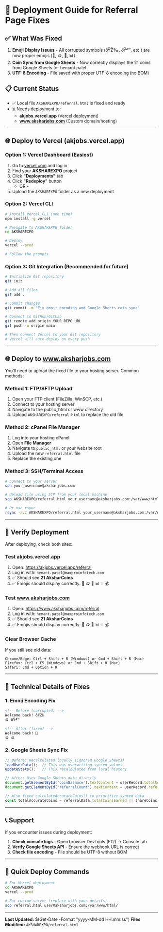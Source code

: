 # 🚀 Deployment Guide for Referral Page Fixes

## ✅ What Was Fixed

1. **Emoji Display Issues** - All corrupted symbols (ðŸŽ‰, ðŸª™, etc.) are now proper emojis (🎉, 🪙, 👥, 📊)
2. **Coin Sync from Google Sheets** - Now correctly displays the 21 coins from Google Sheets for hemant.patel
3. **UTF-8 Encoding** - File saved with proper UTF-8 encoding (no BOM)

## 📋 Current Status

- ✅ Local file `AKSHAREXPO/referral.html` is fixed and ready
- ⏳ Needs deployment to:
  - **akjobs.vercel.app** (Vercel deployment)
  - **www.aksharjobs.com** (Custom domain/hosting)

---

## 🌐 Deploy to Vercel (akjobs.vercel.app)

### Option 1: Vercel Dashboard (Easiest)

1. Go to [vercel.com](https://vercel.com) and log in
2. Find your **AKSHAREXPO** project
3. Click **"Deployments"** tab
4. Click **"Redeploy"** button
   - OR -
5. Upload the `AKSHAREXPO` folder as a new deployment

### Option 2: Vercel CLI

```bash
# Install Vercel CLI (one time)
npm install -g vercel

# Navigate to AKSHAREXPO folder
cd AKSHAREXPO

# Deploy
vercel --prod

# Follow the prompts
```

### Option 3: Git Integration (Recommended for future)

```bash
# Initialize Git repository
git init

# Add all files
git add .

# Commit changes
git commit -m "Fix emoji encoding and Google Sheets coin sync"

# Connect to GitHub/GitLab
git remote add origin YOUR_REPO_URL
git push -u origin main

# Then connect Vercel to your Git repository
# Vercel will auto-deploy on every push
```

---

## 🌐 Deploy to www.aksharjobs.com

You'll need to upload the fixed file to your hosting server. Common methods:

### Method 1: FTP/SFTP Upload

1. Open your FTP client (FileZilla, WinSCP, etc.)
2. Connect to your hosting server
3. Navigate to the public_html or www directory
4. Upload `AKSHAREXPO/referral.html` to replace the old file

### Method 2: cPanel File Manager

1. Log into your hosting cPanel
2. Open **File Manager**
3. Navigate to `public_html` or your website root
4. Upload the new `referral.html` file
5. Replace the existing one

### Method 3: SSH/Terminal Access

```bash
# Connect to your server
ssh your_username@aksharjobs.com

# Upload file using SCP from your local machine
scp AKSHAREXPO/referral.html your_username@aksharjobs.com:/var/www/html/

# Or use rsync
rsync -avz AKSHAREXPO/referral.html your_username@aksharjobs.com:/var/www/html/
```

---

## 🧪 Verify Deployment

After deploying, check both sites:

### Test akjobs.vercel.app

1. Open: https://akjobs.vercel.app/referral
2. Log in with: `hemant.patel@maxproinfotech.com`
3. ✅ Should see **21 AksharCoins**
4. ✅ Emojis should display correctly: 🎉 🪙 👥 📊 💡 💰

### Test www.aksharjobs.com

1. Open: https://www.aksharjobs.com/referral
2. Log in with: `hemant.patel@maxproinfotech.com`
3. ✅ Should see **21 AksharCoins**
4. ✅ Emojis should display correctly: 🎉 🪙 👥 📊 💡 💰

### Clear Browser Cache

If you still see old data:
```
Chrome/Edge: Ctrl + Shift + R (Windows) or Cmd + Shift + R (Mac)
Firefox: Ctrl + F5 (Windows) or Cmd + Shift + R (Mac)
Safari: Cmd + Option + R
```

---

## 🔧 Technical Details of Fixes

### 1. Emoji Encoding Fix
```html
<!-- Before (corrupted) -->
Welcome back! ðŸŽ‰
🪙 ðŸª™

<!-- After (fixed) -->
Welcome back! 🎉
🪙 🪙
```

### 2. Google Sheets Sync Fix
```javascript
// Before: Recalculated locally (ignored Google Sheets)
loadUserData();  // This was overwriting synced values
updateStats();   // This recalculated from local history

// After: Uses Google Sheets data directly
document.getElementById('coinBalance').textContent = userRecord.totalCoins || 0;
document.getElementById('referralCount').textContent = userRecord.referralCount || 0;

// Also fixed calculateAccurateCoins() to prioritize synced data
const totalAccurateCoins = referralData.totalCoinsEarned || shareCoins;
```

---

## 📞 Support

If you encounter issues during deployment:

1. **Check console logs** - Open browser DevTools (F12) → Console tab
2. **Verify Google Sheets API** - Ensure the webhook URL is correct
3. **Check file encoding** - File should be UTF-8 without BOM

---

## 📝 Quick Deploy Commands

```bash
# For Vercel deployment
cd AKSHAREXPO
vercel --prod

# For custom server (replace with your details)
scp referral.html user@aksharjobs.com:/var/www/html/
```

---

**Last Updated:** $(Get-Date -Format "yyyy-MM-dd HH:mm:ss")
**Files Modified:** `AKSHAREXPO/referral.html`

